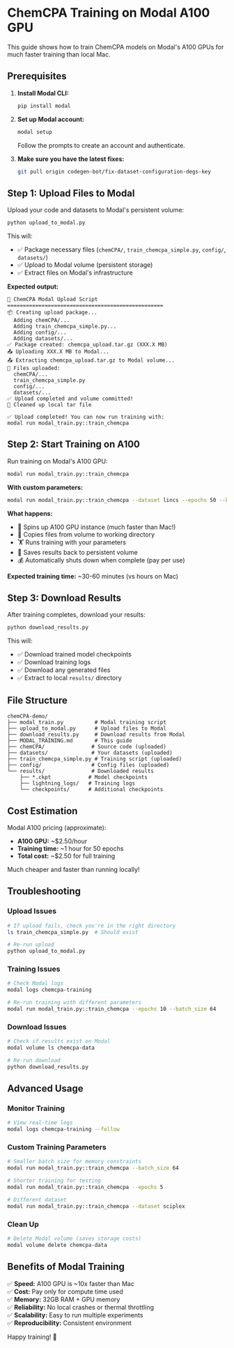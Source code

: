 # ChemCPA Training on Modal A100 GPU

This guide shows how to train ChemCPA models on Modal's A100 GPUs for much faster training than local Mac.

## Prerequisites

1. **Install Modal CLI:**
   ```bash
   pip install modal
   ```

2. **Set up Modal account:**
   ```bash
   modal setup
   ```
   Follow the prompts to create an account and authenticate.

3. **Make sure you have the latest fixes:**
   ```bash
   git pull origin codegen-bot/fix-dataset-configuration-degs-key
   ```

## Step 1: Upload Files to Modal

Upload your code and datasets to Modal's persistent volume:

```bash
python upload_to_modal.py
```

This will:
- ✅ Package necessary files (`chemCPA/`, `train_chemcpa_simple.py`, `config/`, `datasets/`)
- ✅ Upload to Modal volume (persistent storage)
- ✅ Extract files on Modal's infrastructure

**Expected output:**
```
🚀 ChemCPA Modal Upload Script
==================================================
📦 Creating upload package...
  Adding chemCPA/...
  Adding train_chemcpa_simple.py...
  Adding config/...
  Adding datasets/...
✅ Package created: chemcpa_upload.tar.gz (XXX.X MB)
📤 Uploading XXX.X MB to Modal...
📤 Extracting chemcpa_upload.tar.gz to Modal volume...
📂 Files uploaded:
  chemCPA/...
  train_chemcpa_simple.py
  config/...
  datasets/...
✅ Upload completed and volume committed!
🧹 Cleaned up local tar file

✅ Upload completed! You can now run training with:
modal run modal_train.py::train_chemcpa
```

## Step 2: Start Training on A100

Run training on Modal's A100 GPU:

```bash
modal run modal_train.py::train_chemcpa
```

**With custom parameters:**
```bash
modal run modal_train.py::train_chemcpa --dataset lincs --epochs 50 --batch_size 256 --learning_rate 1e-3
```

**What happens:**
- 🚀 Spins up A100 GPU instance (much faster than Mac!)
- 📂 Copies files from volume to working directory
- 🏋️ Runs training with your parameters
- 💾 Saves results back to persistent volume
- 💰 Automatically shuts down when complete (pay per use)

**Expected training time:** ~30-60 minutes (vs hours on Mac)

## Step 3: Download Results

After training completes, download your results:

```bash
python download_results.py
```

This will:
- ✅ Download trained model checkpoints
- ✅ Download training logs
- ✅ Download any generated files
- ✅ Extract to local `results/` directory

## File Structure

```
chemCPA-demo/
├── modal_train.py          # Modal training script
├── upload_to_modal.py      # Upload files to Modal
├── download_results.py     # Download results from Modal
├── MODAL_TRAINING.md       # This guide
├── chemCPA/               # Source code (uploaded)
├── datasets/              # Your datasets (uploaded)
├── train_chemcpa_simple.py # Training script (uploaded)
├── config/                # Config files (uploaded)
└── results/               # Downloaded results
    ├── *.ckpt            # Model checkpoints
    ├── lightning_logs/   # Training logs
    └── checkpoints/      # Additional checkpoints
```

## Cost Estimation

Modal A100 pricing (approximate):
- **A100 GPU:** ~$2.50/hour
- **Training time:** ~1 hour for 50 epochs
- **Total cost:** ~$2.50 for full training

Much cheaper and faster than running locally!

## Troubleshooting

### Upload Issues
```bash
# If upload fails, check you're in the right directory
ls train_chemcpa_simple.py  # Should exist

# Re-run upload
python upload_to_modal.py
```

### Training Issues
```bash
# Check Modal logs
modal logs chemcpa-training

# Re-run training with different parameters
modal run modal_train.py::train_chemcpa --epochs 10 --batch_size 64
```

### Download Issues
```bash
# Check if results exist on Modal
modal volume ls chemcpa-data

# Re-run download
python download_results.py
```

## Advanced Usage

### Monitor Training
```bash
# View real-time logs
modal logs chemcpa-training --follow
```

### Custom Training Parameters
```bash
# Smaller batch size for memory constraints
modal run modal_train.py::train_chemcpa --batch_size 64

# Shorter training for testing
modal run modal_train.py::train_chemcpa --epochs 5

# Different dataset
modal run modal_train.py::train_chemcpa --dataset sciplex
```

### Clean Up
```bash
# Delete Modal volume (saves storage costs)
modal volume delete chemcpa-data
```

## Benefits of Modal Training

✅ **Speed:** A100 GPU is ~10x faster than Mac  
✅ **Cost:** Pay only for compute time used  
✅ **Memory:** 32GB RAM + GPU memory  
✅ **Reliability:** No local crashes or thermal throttling  
✅ **Scalability:** Easy to run multiple experiments  
✅ **Reproducibility:** Consistent environment  

Happy training! 🚀
